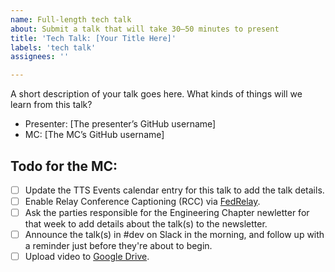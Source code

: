```yaml
---
name: Full-length tech talk
about: Submit a talk that will take 30–50 minutes to present
title: 'Tech Talk: [Your Title Here]'
labels: 'tech talk'
assignees: ''

---
```


A short description of your talk goes here. What kinds of things will we learn from this talk?

- Presenter: [The presenter’s GitHub username]
- MC: [The MC’s GitHub username]

## Todo for the MC:

- [ ] Update the TTS Events calendar entry for this talk to add the talk details.
- [ ] Enable Relay Conference Captioning (RCC) via [FedRelay](https://www.sprintrelay.com/federal).
- [ ] Ask the parties responsible for the Engineering Chapter newletter for that week to add details about the talk(s) to the newsletter.
- [ ] Announce the talk(s) in #dev on Slack in the morning, and follow up with a reminder just before they're about to begin.
- [ ] Upload video to [Google Drive](https://drive.google.com/drive/folders/1HEc6rMvFvbeFb08KY5ohO3IXnygPChVk).
